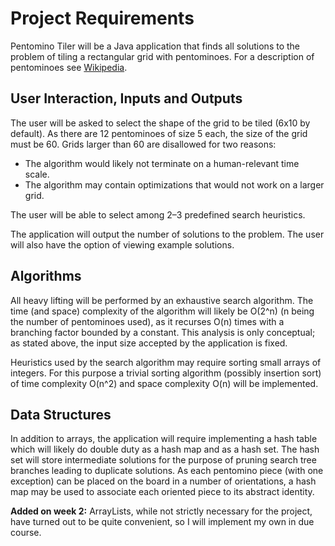 # Project Requirements

Pentomino Tiler will be a Java application that finds all solutions to the problem of tiling a rectangular grid with pentominoes. For a description of pentominoes see [Wikipedia](https://en.wikipedia.org/wiki/Pentomino).

## User Interaction, Inputs and Outputs

The user will be asked to select the shape of the grid to be tiled (6x10 by default). As there are 12 pentominoes of size 5 each, the size of the grid must be 60. Grids larger than 60 are disallowed for two reasons:
* The algorithm would likely not terminate on a human-relevant time scale.
* The algorithm may contain optimizations that would not work on a larger grid.

The user will be able to select among 2–3 predefined search heuristics.

The application will output the number of solutions to the problem. The user will also have the option of viewing example solutions.

## Algorithms

All heavy lifting will be performed by an exhaustive search algorithm. The time (and space) complexity of the algorithm will likely be O(2^n) (n being the number of pentominoes used), as it recurses O(n) times with a branching factor bounded by a constant. This analysis is only conceptual; as stated above, the input size accepted by the application is fixed.

Heuristics used by the search algorithm may require sorting small arrays of integers. For this purpose a trivial sorting algorithm (possibly insertion sort) of time complexity O(n^2) and space complexity O(n) will be implemented.

## Data Structures

In addition to arrays, the application will require implementing a hash table which will likely do double duty as a hash map and as a hash set. The hash set will store intermediate solutions for the purpose of pruning search tree branches leading to duplicate solutions. As each pentomino piece (with one exception) can be placed on the board in a number of orientations, a hash map may be used to associate each oriented piece to its abstract identity.

**Added on week 2:**
ArrayLists, while not strictly necessary for the project, have turned out to be quite convenient, so I will implement my own in due course.
